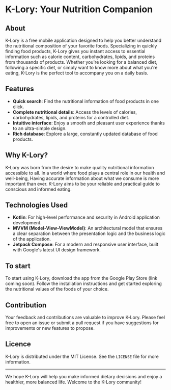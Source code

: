 # K-Lory: Your Nutrition Companion

## About
K-Lory is a free mobile application designed to help you better understand the nutritional composition of your favorite foods.
Specializing in quickly finding food products, K-Lory gives you instant access to essential information such as calorie content,
carbohydrates, lipids, and proteins from thousands of products.
Whether you're looking for a balanced diet, following a specific diet, or simply want to know more about what you're eating,
K-Lory is the perfect tool to accompany you on a daily basis.

## Features

- **Quick search**: Find the nutritional information of food products in one click.
- **Complete nutritional details**: Access the levels of calories, carbohydrates, lipids, and proteins for a controlled diet.
- **Intuitive interface**: Enjoy a smooth and pleasant user experience thanks to an ultra-simple design.
- **Rich database**: Explore a large, constantly updated database of food products.

## Why K-Lory?

K-Lory was born from the desire to make quality nutritional information accessible to all.
In a world where food plays a central role in our health and well-being,
Having accurate information about what we consume is more important than ever.
K-Lory aims to be your reliable and practical guide to conscious and informed eating.

## Technologies Used

- **Kotlin**: For high-level performance and security in Android application development.
- **MVVM (Model-View-ViewModel)**: An architectural model that ensures a clear separation between the presentation logic and the business logic of the application.
- **Jetpack Compose**: For a modern and responsive user interface, built with Google's latest UI design framework.

## To start

To start using K-Lory, download the app from the Google Play Store (link coming soon).
Follow the installation instructions and get started exploring the nutritional values of the foods of your choice.

## Contribution

Your feedback and contributions are valuable to improve K-Lory.
Please feel free to open an issue or submit a pull request if you have suggestions for improvements or new features to propose.

## Licence

K-Lory is distributed under the MIT License.
See the `LICENSE` file for more information.

---

We hope K-Lory will help you make informed dietary decisions and enjoy a healthier, more balanced life.
Welcome to the K-Lory community!
